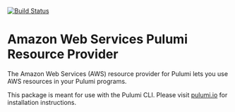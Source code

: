 [![Build Status](https://travis-ci.com/pulumi/pulumi-aws.svg?token=eHg7Zp5zdDDJfTjY8ejq&branch=master)](https://travis-ci.com/pulumi/pulumi-aws)

# Amazon Web Services Pulumi Resource Provider

The Amazon Web Services (AWS) resource provider for Pulumi lets you use AWS resources in your Pulumi programs.

This package is meant for use with the Pulumi CLI.  Please visit [pulumi.io](https://pulumi.io) for
installation instructions.
